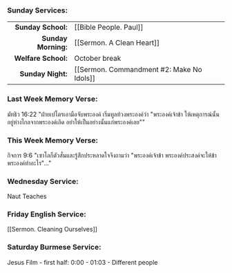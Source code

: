 ### Sunday Services:
| | |
| --:|:-- |
| **Sunday School:**  |  [[Bible People. Paul]]
| **Sunday Morning:** |  [[Sermon. A Clean Heart]]
| **Welfare School:** |  October break
| **Sunday Night:**   |  [[Sermon. Commandment #2: Make No Idols]]
### Last Week Memory Verse: 
มัทธิว 16:22 "ฝ่ายเปโตรเอามือจับพระองค์ เริ่มทูลท้วงพระองค์ว่า "พระองค์เจ้าข้า ให้เหตุการณ์นั้นอยู่ห่างไกลจากพระองค์เถิด อย่าให้เป็นอย่างนั้นแก่พระองค์เลย""
### This Week Memory Verse:
กิจการ 9:6 "เซาโลก็ตัวสั่นและรู้สึกประหลาดใจจึงถามว่า "พระองค์เจ้าข้า พระองค์ประสงค์จะให้ข้าพระองค์ทำอะไร"..."
### Wednesday Service:
Naut Teaches
### Friday English Service:
[[Sermon. Cleaning Ourselves]]
### Saturday Burmese Service:
Jesus Film - first half: 0:00 - 01:03 - Different people